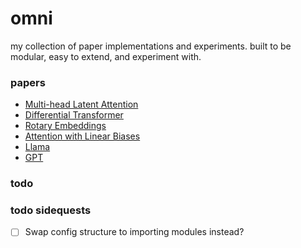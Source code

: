 # omni
my collection of paper implementations and experiments. built to be modular, easy to extend, and experiment with.


### papers

- [Multi-head Latent Attention](/experiments/mla/mla.py)
- [Differential Transformer](/experiments/differential_transformer/diff_attention.py)
- [Rotary Embeddings](/omni/modules/pos_embeddings.py#L59)
- [Attention with Linear Biases](/omni/modules/pos_embeddings.py#L176)
- [Llama](/omni/architectures/llama.py)
- [GPT](/omni/architectures/gpt.py)

### todo

### todo sidequests
- [ ] Swap config structure to importing modules instead?
